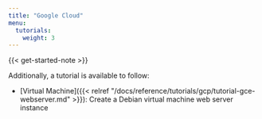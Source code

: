 ```yaml
---
title: "Google Cloud"
menu:
  tutorials:
    weight: 3
---
```


{{< get-started-note >}}

Additionally, a tutorial is available to follow:

* [Virtual Machine]({{< relref "/docs/reference/tutorials/gcp/tutorial-gce-webserver.md" >}}): Create a Debian virtual machine web server instance
